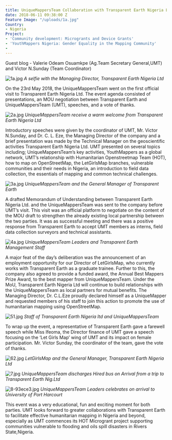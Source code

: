 ```yaml
---
title: UniqueMappersTeam Collaboration with Transparent Earth Nigeria Ltd.
date: 2018-06-11 09:38:00 Z
Feature Image: "/uploads/1a.jpg"
Country:
- Nigeria
Project:
- 'Community development: Microgrants and Device Grants'
- 'YouthMappers Nigeria: Gender Equality in the Mapping Community'
- 
---
```


Guest blog - Valerie Odeam Osuamkpe (Ag.Team Secretary General,UMT) and Victor N.Sunday (Team Coordinator)

![1a.jpg](/uploads/1a.jpg)
*A selfie with the Managing Director, Transparent Earth Nigeria Ltd*

On the 23rd May 2018, the UniqueMappersTeam went on the first official visit to Transparent Earth Nigeria Ltd. The event agenda consisted of presentations, an MOU negotiation between Transparent Earth and UniqueMappersTeam (UMT), speeches, and a vote of thanks.

![2a.jpg](/uploads/2a.jpg)
*UniqueMappersTeam receive a warm welcome from Transparent Earth Nigeria Ltd*

Introductory speeches were given by the coordinator of UMT, Mr. Victor N.Sunday, and Dr. C. L. Eze, the Managing Director of the company and a brief presentation was made by the Technical Manager on the geoscientific activities Transparent Earth Nigeria Ltd. UMT presented on several topics including; UniqueMappersTeam’s key activities, YouthMappers as a global network, UMT’s relationship with Humanitarian Openstreetmap Team (HOT), how to map on OpenStreetMap, the LetGirlsMap branches, vulnerable communities and their needs in Nigeria, an introduction to field data collection, the essentials of mapping and common technical challenges.

![3a.jpg](/uploads/3a.jpg)
*UniqueMappersTeam and the General Manager of Transparent Earth*

A drafted Memorandum of Understanding between Transparent Earth Nigeria Ltd. and the UniqueMappersTeam was sent to the company before UMT’s visit. This visit was an official platform to negotiate on the content of the MOU draft to strengthen the already existing local partnership between the two parties. It was as successful meeting and there was a positive response from Transparent Earth to accept UMT members as interns, field data collection surveyors and technical assistants.

![4a.jpg](/uploads/4a.jpg)
*UniqueMappersTeam Leaders and Transparent Earth Management Staff*

A major feat of the day’s deliberation was the announcement of an employment opportunity for our Director of LetGirlsMap, who currently works with Transparent Earth as a graduate trainee. Further to this, the company also agreed to provide a funded award, the Annual Best Mappers Prize Award, to the best mapper from UniqueMappersTeam. Under the MoU, Transparent Earth Nigeria Ltd will continue to build relationships with the UniqueMappersTeam as local partners for mutual benefits. The Managing Director, Dr. C.L.Eze proudly declared himself as a UniqueMapper and requested members of his staff to join this action to promote the use of humanitarian mapping using OpenStreetMap.

![51.jpg](/uploads/51.jpg)
*Staff of Transparent Earth Nigeria ltd and UniqueMappersTeam*

To wrap up the event, a representative of Transparent Earth gave a farewell speech while Miss Ifeoma, the Director finance of UMT gave a speech focusing on the ‘Let Girls Map’ wing of UMT and its impact on female participation. Mr. Victor Sunday, the coordinator of the team, gave the vote of thanks.

![62.jpg](/uploads/62.jpg)
*LetGirlsMap and the General Manager, Transparent Earth Nigeria Ltd*

![7.jpg](/uploads/7.jpg)
*UniqueMappersTeam discharges Hired bus on Arrival from a trip to Transparent Earth Nig.Ltd*

![8-93ece3.jpg](/uploads/8-93ece3.jpg)
*UniqueMappersTeam Leaders celebrates on arrival to University of Port Harcourt*

This event was a very educational, fun and exciting moment for both parties. UMT looks forward to greater collaborations with Transparent Earth to facilitate effective humanitarian mapping in Nigeria and beyond, especially as UMT commences its HOT Microgrant project supporting communities vulnerable to flooding and oils spill disasters in Rivers State,Nigeria.
